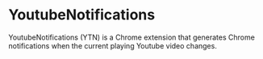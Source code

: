 # YoutubeNotifications

YoutubeNotifications (YTN) is a Chrome extension that generates Chrome notifications when the current playing Youtube video changes.